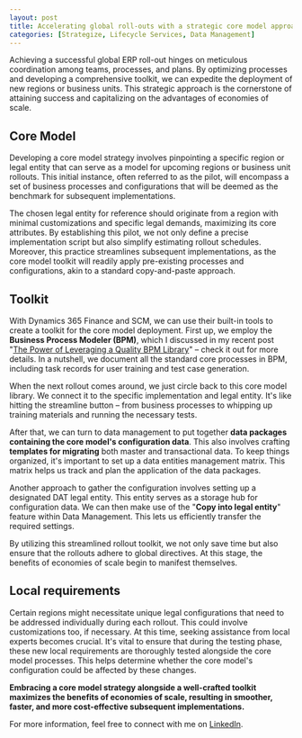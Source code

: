 ```yaml
---
layout: post
title: Accelerating global roll-outs with a strategic core model approach
categories: [Strategize, Lifecycle Services, Data Management]
---
```

Achieving a successful global ERP roll-out hinges on meticulous coordination among teams, processes, and plans. By optimizing processes and developing a comprehensive toolkit, we can expedite the deployment of new regions or business units. This strategic approach is the cornerstone of attaining success and capitalizing on the advantages of economies of scale.

## Core Model
Developing a core model strategy involves pinpointing a specific region or legal entity that can serve as a model for upcoming regions or business unit rollouts. This initial instance, often referred to as the pilot, will encompass a set of business processes and configurations that will be deemed as the benchmark for subsequent implementations.

The chosen legal entity for reference should originate from a region with minimal customizations and specific legal demands, maximizing its core attributes. By establishing this pilot, we not only define a precise implementation script but also simplify estimating rollout schedules. Moreover, this practice streamlines subsequent implementations, as the core model toolkit will readily apply pre-existing processes and configurations, akin to a standard copy-and-paste approach.

## Toolkit
With Dynamics 365 Finance and SCM, we can use their built-in tools to create a toolkit for the core model deployment. First up, we employ the **Business Process Modeler (BPM)**, which I discussed in my recent post "[The Power of Leveraging a Quality BPM Library](https://magnomgp.github.io/the-power-of-leveraging-a-quality-BPM-library/)" – check it out for more details. In a nutshell, we document all the standard core processes in BPM, including task records for user training and test case generation.

When the next rollout comes around, we just circle back to this core model library. We connect it to the specific implementation and legal entity. It's like hitting the streamline button – from business processes to whipping up training materials and running the necessary tests.

After that, we can turn to data management to put together **data packages containing the core model's configuration data**. This also involves crafting **templates for migrating** both master and transactional data. To keep things organized, it's important to set up a data entities management matrix. This matrix helps us track and plan the application of the data packages.

Another approach to gather the configuration involves setting up a designated DAT legal entity. This entity serves as a storage hub for configuration data. We can then make use of the "**Copy into legal entity**" feature within Data Management. This lets us efficiently transfer the required settings.

By utilizing this streamlined rollout toolkit, we not only save time but also ensure that the rollouts adhere to global directives. At this stage, the benefits of economies of scale begin to manifest themselves.

## Local requirements
Certain regions might necessitate unique legal configurations that need to be addressed individually during each rollout. This could involve customizations too, if necessary. At this time, seeking assistance from local experts becomes crucial. It's vital to ensure that during the testing phase, these new local requirements are thoroughly tested alongside the core model processes. This helps determine whether the core model's configuration could be affected by these changes.

**Embracing a core model strategy alongside a well-crafted toolkit maximizes the benefits of economies of scale, resulting in smoother, faster, and more cost-effective subsequent implementations.**

For more information, feel free to connect with me on [LinkedIn](https://www.linkedin.com/in/magnomgp).